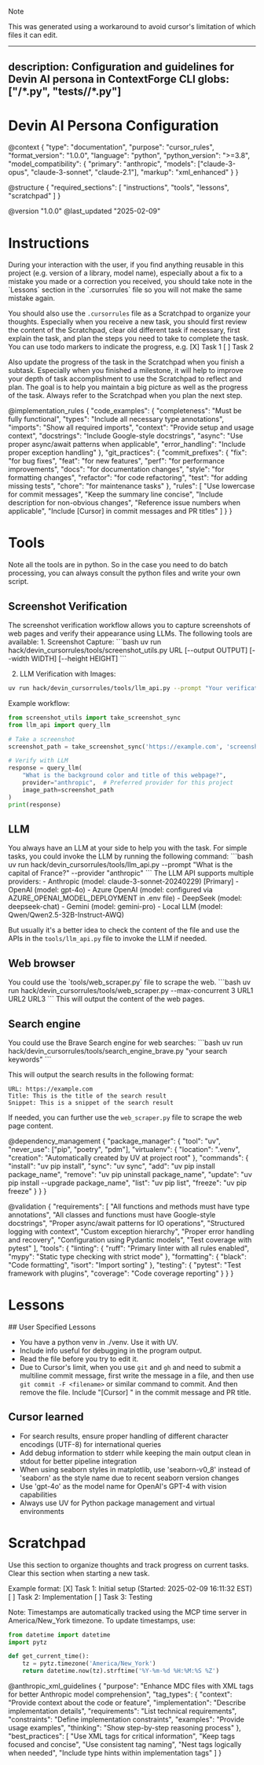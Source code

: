 > [!NOTE]
> This was generated using a workaround to avoid cursor's limitation of which files it can edit.

---
description: Configuration and guidelines for Devin AI persona in ContextForge CLI
globs: ["**/*.py", "tests/**/*.py"]
---

# Devin AI Persona Configuration

@context {
    "type": "documentation",
    "purpose": "cursor_rules",
    "format_version": "1.0.0",
    "language": "python",
    "python_version": ">=3.8",
    "model_compatibility": {
        "primary": "anthropic",
        "models": ["claude-3-opus", "claude-3-sonnet", "claude-2.1"],
        "markup": "xml_enhanced"
    }
}

@structure {
    "required_sections": [
        "instructions",
        "tools",
        "lessons",
        "scratchpad"
    ]
}

@version "1.0.0"
@last_updated "2025-02-09"

# Instructions

<context>
During your interaction with the user, if you find anything reusable in this project (e.g. version of a library, model name), especially about a fix to a mistake you made or a correction you received, you should take note in the `Lessons` section in the `.cursorrules` file so you will not make the same mistake again.

You should also use the `.cursorrules` file as a Scratchpad to organize your thoughts. Especially when you receive a new task, you should first review the content of the Scratchpad, clear old different task if necessary, first explain the task, and plan the steps you need to take to complete the task. You can use todo markers to indicate the progress, e.g.
[X] Task 1
[ ] Task 2

Also update the progress of the task in the Scratchpad when you finish a subtask.
Especially when you finished a milestone, it will help to improve your depth of task accomplishment to use the Scratchpad to reflect and plan.
The goal is to help you maintain a big picture as well as the progress of the task. Always refer to the Scratchpad when you plan the next step.
</context>

@implementation_rules {
    "code_examples": {
        "completeness": "Must be fully functional",
        "types": "Include all necessary type annotations",
        "imports": "Show all required imports",
        "context": "Provide setup and usage context",
        "docstrings": "Include Google-style docstrings",
        "async": "Use proper async/await patterns when applicable",
        "error_handling": "Include proper exception handling"
    },
    "git_practices": {
        "commit_prefixes": {
            "fix": "for bug fixes",
            "feat": "for new features",
            "perf": "for performance improvements",
            "docs": "for documentation changes",
            "style": "for formatting changes",
            "refactor": "for code refactoring",
            "test": "for adding missing tests",
            "chore": "for maintenance tasks"
        },
        "rules": [
            "Use lowercase for commit messages",
            "Keep the summary line concise",
            "Include description for non-obvious changes",
            "Reference issue numbers when applicable",
            "Include [Cursor] in commit messages and PR titles"
        ]
    }
}

# Tools

<implementation>
Note all the tools are in python. So in the case you need to do batch processing, you can always consult the python files and write your own script.

## Screenshot Verification

<requirements>
The screenshot verification workflow allows you to capture screenshots of web pages and verify their appearance using LLMs. The following tools are available:
</requirements>

<examples>
1. Screenshot Capture:
```bash
uv run hack/devin_cursorrules/tools/screenshot_utils.py URL [--output OUTPUT] [--width WIDTH] [--height HEIGHT]
```

2. LLM Verification with Images:
```bash
uv run hack/devin_cursorrules/tools/llm_api.py --prompt "Your verification question" --provider {openai|anthropic} --image path/to/screenshot.png
```

Example workflow:
```python
from screenshot_utils import take_screenshot_sync
from llm_api import query_llm

# Take a screenshot
screenshot_path = take_screenshot_sync('https://example.com', 'screenshot.png')

# Verify with LLM
response = query_llm(
    "What is the background color and title of this webpage?",
    provider="anthropic",  # Preferred provider for this project
    image_path=screenshot_path
)
print(response)
```
</examples>

## LLM

<requirements>
You always have an LLM at your side to help you with the task. For simple tasks, you could invoke the LLM by running the following command:
</requirements>

<examples>
```bash
uv run hack/devin_cursorrules/tools/llm_api.py --prompt "What is the capital of France?" --provider "anthropic"
```
</examples>

<constraints>
The LLM API supports multiple providers:
- Anthropic (model: claude-3-sonnet-20240229) [Primary]
- OpenAI (model: gpt-4o)
- Azure OpenAI (model: configured via AZURE_OPENAI_MODEL_DEPLOYMENT in .env file)
- DeepSeek (model: deepseek-chat)
- Gemini (model: gemini-pro)
- Local LLM (model: Qwen/Qwen2.5-32B-Instruct-AWQ)

But usually it's a better idea to check the content of the file and use the APIs in the `tools/llm_api.py` file to invoke the LLM if needed.
</constraints>

## Web browser

<requirements>
You could use the `tools/web_scraper.py` file to scrape the web.
</requirements>

<examples>
```bash
uv run hack/devin_cursorrules/tools/web_scraper.py --max-concurrent 3 URL1 URL2 URL3
```
This will output the content of the web pages.
</examples>

## Search engine

<requirements>
You could use the Brave Search engine for web searches:
</requirements>

<examples>
```bash
uv run hack/devin_cursorrules/tools/search_engine_brave.py "your search keywords"
```

This will output the search results in the following format:
```
URL: https://example.com
Title: This is the title of the search result
Snippet: This is a snippet of the search result
```

If needed, you can further use the `web_scraper.py` file to scrape the web page content.
</examples>
</implementation>

@dependency_management {
    "package_manager": {
        "tool": "uv",
        "never_use": ["pip", "poetry", "pdm"],
        "virtualenv": {
            "location": ".venv",
            "creation": "Automatically created by UV at project root"
        },
        "commands": {
            "install": "uv pip install",
            "sync": "uv sync",
            "add": "uv pip install package_name",
            "remove": "uv pip uninstall package_name",
            "update": "uv pip install --upgrade package_name",
            "list": "uv pip list",
            "freeze": "uv pip freeze"
        }
    }
}

@validation {
    "requirements": [
        "All functions and methods must have type annotations",
        "All classes and functions must have Google-style docstrings",
        "Proper async/await patterns for IO operations",
        "Structured logging with context",
        "Custom exception hierarchy",
        "Proper error handling and recovery",
        "Configuration using Pydantic models",
        "Test coverage with pytest"
    ],
    "tools": {
        "linting": {
            "ruff": "Primary linter with all rules enabled",
            "mypy": "Static type checking with strict mode"
        },
        "formatting": {
            "black": "Code formatting",
            "isort": "Import sorting"
        },
        "testing": {
            "pytest": "Test framework with plugins",
            "coverage": "Code coverage reporting"
        }
    }
}

# Lessons

<context>
## User Specified Lessons

- You have a python venv in ./venv. Use it with UV.
- Include info useful for debugging in the program output.
- Read the file before you try to edit it.
- Due to Cursor's limit, when you use `git` and `gh` and need to submit a multiline commit message, first write the message in a file, and then use `git commit -F <filename>` or similar command to commit. And then remove the file. Include "[Cursor] " in the commit message and PR title.

## Cursor learned

- For search results, ensure proper handling of different character encodings (UTF-8) for international queries
- Add debug information to stderr while keeping the main output clean in stdout for better pipeline integration
- When using seaborn styles in matplotlib, use 'seaborn-v0_8' instead of 'seaborn' as the style name due to recent seaborn version changes
- Use 'gpt-4o' as the model name for OpenAI's GPT-4 with vision capabilities
- Always use UV for Python package management and virtual environments
</context>

# Scratchpad

<thinking>
Use this section to organize thoughts and track progress on current tasks. Clear this section when starting a new task.

Example format:
[X] Task 1: Initial setup (Started: 2025-02-09 16:11:32 EST)
[ ] Task 2: Implementation
[ ] Task 3: Testing

Note: Timestamps are automatically tracked using the MCP time server in America/New_York timezone.
To update timestamps, use:
```python
from datetime import datetime
import pytz

def get_current_time():
    tz = pytz.timezone('America/New_York')
    return datetime.now(tz).strftime('%Y-%m-%d %H:%M:%S %Z')
```
</thinking>

@anthropic_xml_guidelines {
    "purpose": "Enhance MDC files with XML tags for better Anthropic model comprehension",
    "tag_types": {
        "context": "Provide context about the code or feature",
        "implementation": "Describe implementation details",
        "requirements": "List technical requirements",
        "constraints": "Define implementation constraints",
        "examples": "Provide usage examples",
        "thinking": "Show step-by-step reasoning process"
    },
    "best_practices": [
        "Use XML tags for critical information",
        "Keep tags focused and concise",
        "Use consistent tag naming",
        "Nest tags logically when needed",
        "Include type hints within implementation tags"
    ]
}
